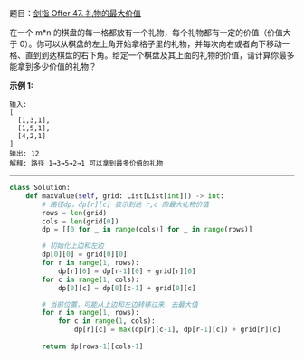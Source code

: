 题目：[剑指 Offer 47. 礼物的最大价值](https://leetcode.cn/problems/li-wu-de-zui-da-jie-zhi-lcof/)

在一个 m*n 的棋盘的每一格都放有一个礼物，每个礼物都有一定的价值（价值大于 0）。你可以从棋盘的左上角开始拿格子里的礼物，并每次向右或者向下移动一格、直到到达棋盘的右下角。给定一个棋盘及其上面的礼物的价值，请计算你最多能拿到多少价值的礼物？

**示例 1:**

```
输入: 
[
  [1,3,1],
  [1,5,1],
  [4,2,1]
]
输出: 12
解释: 路径 1→3→5→2→1 可以拿到最多价值的礼物
```

---

```python
class Solution:
    def maxValue(self, grid: List[List[int]]) -> int:
        # 路径dp，dp[r][c] 表示到达 r,c 的最大礼物价值
        rows = len(grid)
        cols = len(grid[0])
        dp = [[0 for _ in range(cols)] for _ in range(rows)]

        # 初始化上边和左边
        dp[0][0] = grid[0][0]
        for r in range(1, rows):
            dp[r][0] = dp[r-1][0] + grid[r][0]
        for c in range(1, cols):
            dp[0][c] = dp[0][c-1] + grid[0][c]

        # 当前位置，可能从上边和左边转移过来，去最大值
        for r in range(1, rows):
            for c in range(1, cols):
                dp[r][c] = max(dp[r][c-1], dp[r-1][c]) + grid[r][c]
        
        return dp[rows-1][cols-1]
```

